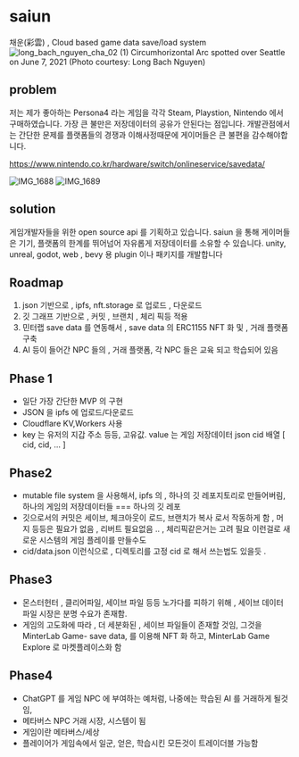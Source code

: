 # saiun
채운(彩雲) , Cloud based game data save/load system
![long_bach_nguyen_cha_02 (1)](https://github.com/smarthug/saiun/assets/22899943/8d845274-147c-4de1-8d86-c119ad5e22f9)
Circumhorizontal Arc spotted over Seattle on June 7, 2021 (Photo courtesy: Long Bach Nguyen)




## problem
저는 제가 좋아하는 Persona4 라는 게임을 각각 Steam, Playstion, Nintendo 에서 구매하였습니다. 가장 큰 불만은 저장데이터의 공유가 안된다는 점입니다. 개발관점에서는 간단한 문제를 플랫폼들의 경쟁과 이해사정때문에 게이머들은 큰 불편을 감수해야합니다.

https://www.nintendo.co.kr/hardware/switch/onlineservice/savedata/

![IMG_1688](https://github.com/smarthug/saiun/assets/22899943/980ed491-bbf6-40a3-a9fe-b82ecb088fc5)
![IMG_1689](https://github.com/smarthug/saiun/assets/22899943/8e02e313-4877-49a8-afdc-dfc42ce1dbc3)



## solution
게임개발자들을 위한  open source api 를 기획하고 있습니다. saiun 을 통해 게이머들은 기기, 플랫폼의 한계를 뛰어넘어 자유롭게 저장데이터를 소유할 수 있습니다.
unity, unreal, godot, web , bevy 용 plugin 이나 패키지를 개발합니다

## Roadmap
1. json 기반으로 , ipfs, nft.storage 로 업로드 , 다운로드
2. 깃 그래프 기반으로 , 커밋 , 브랜치 , 체리 픽등 적용
3. 민터랩 save data 를 연동해서 , save data 의 ERC1155 NFT 화 및 , 거래 플랫폼 구축
4. AI 등이 들어간 NPC 들의 , 거래 플랫폼, 각 NPC 들은 교육 되고 학습되어 있음


## Phase 1

* 일단 가장 간단한 MVP 의 구현
* JSON 을 ipfs 에 업로드/다운로드
* Cloudflare KV,Workers 사용
* key 는 유저의 지갑 주소 등등, 고유값.  value 는 게임 저장데이터 json cid 배열 [ cid, cid, ... ]

## Phase2

* mutable file system 을 사용해서, ipfs 의 , 하나의 깃 레포지토리로 만들어버림, 하나의 게임의 저장데이터들 === 하나의 깃 레포
* 깃으로서의 커밋은 세이브, 체크아웃이 로드, 브랜치가 복사 로서 작동하게 함 , 머지 등등은 필요가 없음 , 리버트 필요없음 .. , 체리픽같은거는 고려 필요 이런걸로 새로운 시스템의 게임 플레이를 만들수도
* cid/data.json 이런식으로 , 디렉토리를 고정 cid 로 해서 쓰는법도 있을듯 .

## Phase3
* 몬스터헌터 , 클리어파일, 세이브 파일 등등 노가다를 피하기 위해 , 세이브 데이터 파일 시장은 분명 수요가 존재함. 
* 게임의 고도화에 따라 , 더 세분화된 , 세이브 파일들이 존재할 것임, 그것을 MinterLab Game- save data,  를 이용해 NFT 화 하고, MinterLab Game Explore 로 마켓플레이스화 함

## Phase4
* ChatGPT 를 게임 NPC 에 부여하는 예처럼, 나중에는 학습된 AI 를 거래하게 될것임,
* 메타버스 NPC 거래 시장, 시스템이 됨
* 게임이란 메타버스/세상
* 플레이어가 게임속에서 일군, 얻은, 학습시킨 모든것이 트레이더블 가능함
